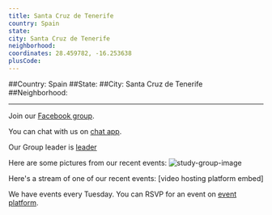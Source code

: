 ```yaml
---
title: Santa Cruz de Tenerife
country: Spain
state: 
city: Santa Cruz de Tenerife
neighborhood: 
coordinates: 28.459782, -16.253638
plusCode:
---
```


##Country: Spain
##State: 
##City: Santa Cruz de Tenerife
##Neighborhood: 
*****
Join our [Facebook group](https://www.facebook.com/groups/free.code.camp.santacruzdetenerife).

You can chat with us on [chat app]().

Our Group leader is [leader]()

Here are some pictures from our recent events:
![study-group-image]()

Here's a stream of one of our recent events:
[video hosting platform embed]

We have events every Tuesday. You can RSVP for an event on [event platform]().
